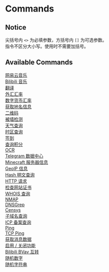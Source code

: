 # Commands

## Notice

尖括号内 `<>` 为必填参数，方括号内 `[]` 为可选参数。<br>
指令不区分大小写。使用时不需要加括号。

## Available Commands

[网易云音乐](Netease.md)<br>
[Bilibili 音乐](BiliMusic.md)<br>
[翻译](Translate.md)<br>
[外汇汇率](Exchange.md)<br>
[数字货币汇率](Huobi.md)<br>
[获取地名信息](Location.md)<br>
[二维码](QRCode.md)<br>
[被墙检测](GFWTest.md)<br>
[天气查询](Weather.md)<br>
[时区查询](TimeZone.md)<br>
[签到](CheckIn.md)<br>
[查询积分](MyStat.md)<br>
[OCR](OCR.md)<br>
[Telegram 数据中心](DC.md)<br>
[Minecraft 服务器信息](Minecraft.md)<br>
[GeoIP 信息](IP.md)<br>
[Hash 明文查询](Hash.md)<br>
[HTTP 请求](HTTP.md)<br>
[检查网站证书](SSL.md)<br>
[WHOIS 查询](Whois.md)<br>
[NMAP](NMAP.md)<br>
[DNSGrep](DNSGrep.md)<br>
[Censys](Censys.md)<br>
[子域名查询](Subdomain.md)<br>
[ICP 备案查询](ICP.md)<br>
[Ping](Ping.md)<br>
[TCP Ping](Tcping.md)<br>
[获取消息数据](Dump.md)<br>
[启用 / 关闭功能](Switch.md)<br>
[Bilibili BVav 互转](Bilibili_BV2av.md)<br>
[随机数字](Rand.md)<br>
[随机字符串](RandStr.md)<br>

